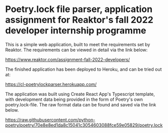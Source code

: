 # Poetry.lock file parser, application assignment for Reaktor's fall 2022 developer internship programme

This is a simple web application, built to meet the requirements set by Reaktor. The requirements can be
viewed in detail via the link below:

https://www.reaktor.com/assignment-fall-2022-developers/

The finished application has been deployed to Heroku, and can be tried out at:

https://cl-poetrylockparser.herokuapp.com/

The application was built using Create React App's Typescript template, with development data being
provided in the form of Poetry's own poetry.lock-file. The raw format data can be found and saved via
the link below.

https://raw.githubusercontent.com/python-poetry/poetry/70e8e8ed1da8c15041c3054603088fce59e05829/poetry.lock
